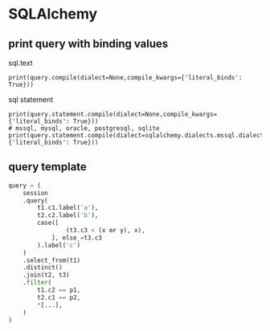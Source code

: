# SQLAlchemy

## print query with binding values
sql.text
```
print(query.compile(dialect=None,compile_kwargs={'literal_binds': True}))
```

sql statement
```
print(query.statement.compile(dialect=None,compile_kwargs={'literal_binds': True}))
# mssql, mysql, oracle, postgresql, sqlite
print(query.statement.compile(dialect=sqlalchemy.dialects.mssql.dialect(),compile_kwargs={'literal_binds': True}))
```

## query template
```py
query = (
    session
    .query(
        t1.c1.label('a'),
        t2.c2.label('b'),
        case([
                (t3.c3 < (x or y), x),
            ], else_=t3.c3
        ).label('c')
    )
    .select_from(t1)
    .distinct()
    .join(t2, t3)
    .filter(
        t1.c2 == p1,
        t2.c1 == p2,
        *[...],
    )
)
```
